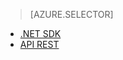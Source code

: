 > [AZURE.SELECTOR]
- [.NET SDK](../articles/media-services-dotnet-configure-asset-delivery-policy.md)
- [API REST](../articles/media-services-rest-configure-asset-delivery-policy.md)


<!--HONumber=52-->

